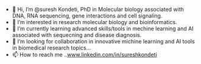 - 👋 Hi, I’m @suresh Kondeti, PhD in Molecular biology associated with DNA, RNA sequencing, gene interactions and cell signaling.
- 👀 I’m interested in research molecular biology and bioinformatics.
- 🌱 I’m currently learning advanced skills/tools in mechine learning and AI associated with sequecning and disease diagnosis.
- 💞️ I’m looking for collaboration in innovative michine learning and AI tools in biomedical research topics...
- 📫 How to reach me ..www.linkedin.com/in/sureshkondeti
